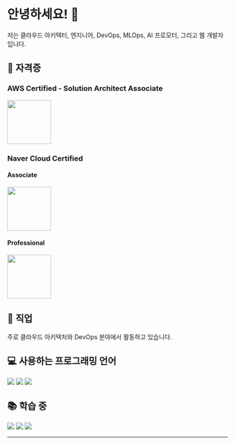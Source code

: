 # 안녕하세요! 👋

저는 클라우드 아키텍터, 엔지니어, DevOps, MLOps, AI 프로모터, 그리고 웹 개발자입니다.

## 🏅 자격증

### AWS Certified - Solution Architect Associate
<img src="https://images.credly.com/images/0e284c3f-5164-4b21-8660-0d84737941bc/image.png" width="100" height="100"/>

### Naver Cloud Certified

#### Associate
<img src="https://edu.ncloud.com/public/img/associate.svg" width="100" height="100"/>

#### Professional
<img src="https://edu.ncloud.com/public/img/professional.svg" width="100" height="100"/>

## 💼 직업

주로 클라우드 아키텍처와 DevOps 분야에서 활동하고 있습니다.

## 💻 사용하는 프로그래밍 언어

<img src="https://img.shields.io/badge/C-A8B9CC?style=for-the-badge&logo=c&logoColor=white">
<img src="https://img.shields.io/badge/Java-007396?style=for-the-badge&logo=java&logoColor=white">
<img src="https://img.shields.io/badge/C++-00599C?style=for-the-badge&logo=c%2B%2B&logoColor=white">

## 📚 학습 중

<img src="https://img.shields.io/badge/Spring-6DB33F?style=for-the-badge&logo=Spring&logoColor=white">
<img src="https://img.shields.io/badge/PHP-777BB4?style=for-the-badge&logo=php&logoColor=white">
<img src="https://img.shields.io/badge/Web%20Development-000000?style=for-the-badge&logo=web&logoColor=white">



---
<!--
**Tekk-97/Tekk-97** is a ✨ _special_ ✨ repository because its `README.md` (this file) appears on your GitHub profile.

Here are some ideas to get you started:

- 🔭 I’m currently working on ...
- 🌱 I’m currently learning ...
- 👯 I’m looking to collaborate on ...
- 🤔 I’m looking for help with ...
- 💬 Ask me about ...
- 📫 How to reach me: ...
- 😄 Pronouns: ...
- ⚡ Fun fact: ...
-->
